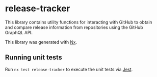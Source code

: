 # release-tracker

This library contains utility functions for interacting with GitHub to obtain and compare release information from repositories using the GitHub GraphQL API.

This library was generated with [Nx](https://nx.dev).

## Running unit tests

Run `nx test release-tracker` to execute the unit tests via [Jest](https://jestjs.io).
